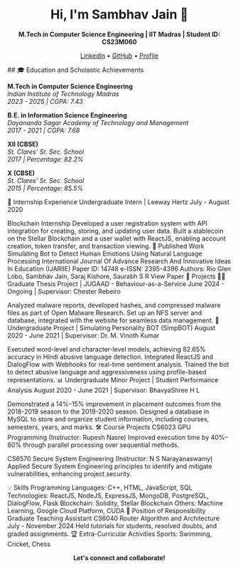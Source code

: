 <h1 align="center">Hi, I'm Sambhav Jain 👋</h1>
<p align="center">
  <strong>M.Tech in Computer Science Engineering | IIT Madras | Student ID: CS23M060</strong>
</p>
<p align="center">
  <a href="#LinkedIn">LinkedIn</a> •
  <a href="#GitHub">GitHub</a> •
  <a href="#Profile">Profile</a>
</p>
## 🎓 Education and Scholastic Achievements

**M.Tech in Computer Science Engineering**  
*Indian Institute of Technology Madras*  
*2023 - 2025 | CGPA: 7.43*

**B.E. in Information Science Engineering**  
*Dayananda Sagar Academy of Technology and Management*  
*2017 - 2021 | CGPA: 7.68*

**XII (CBSE)**  
*St. Clares’ Sr. Sec. School*  
*2017 | Percentage: 82.2%*

**X (CBSE)**  
*St. Clares’ Sr. Sec. School*  
*2015 | Percentage: 85.5%*

💼 Internship Experience
Undergraduate Intern | Leeway Hertz
July - August 2020

Blockchain Internship
Developed a user registration system with API integration for creating, storing, and updating user data.
Built a stablecoin on the Stellar Blockchain and a user wallet with ReactJS, enabling account creation, token transfer, and transaction viewing.
📜 Published Work
Simulating Bot to Detect Human Emotions Using Natural Language Processing
International Journal Of Advance Research And Innovative Ideas In Education (IJARIIE)
Paper ID: 14748
e-ISSN: 2395-4396
Authors: Rio Glen Lobo, Sambhav Jain, Saraj Kishore, Saurabh S R
View Paper
🔬 Projects
🧑‍💻 Graduate Thesis Project | JUGAAD - Behaviour-as-a-Service
June 2024 - Ongoing | Supervisor: Chester Rebeiro

Analyzed malware reports, developed hashes, and compressed malware files as part of Open Malware Research.
Set up an NFS server and database, integrated with the website for seamless data management.
🤖 Undergraduate Project | Simulating Personality BOT (SimpBOT)
August 2020 - June 2021 | Supervisor: Dr. M. Vinoth Kumar

Executed word-level and character-level models, achieving 82.65% accuracy in Hindi abusive language detection.
Integrated ReactJS and DialogFlow with Webhooks for real-time sentiment analysis.
Trained the bot to detect abusive language and aggressiveness using profile-based representations.
📊 Undergraduate Minor Project | Student Performance Analysis
August 2020 - June 2021 | Supervisor: BhavyaShree H L

Demonstrated a 14%–15% improvement in placement outcomes from the 2018-2019 season to the 2019-2020 season.
Designed a database in MySQL to store and organize student information, including courses, semesters, years, and marks.
🛠️ Course Projects
CS6023 GPU Programming (Instructor: Rupesh Nasre)
Improved execution time by 40%–60% through parallel processing over sequential methods.

CS6570 Secure System Engineering (Instructor: N S Narayanaswamy)
Applied Secure System Engineering principles to identify and mitigate vulnerabilities, enhancing project security.

💡 Skills
Programming Languages: C++, HTML, JavaScript, SQL
Technologies: ReactJS, NodeJS, ExpressJS, MongoDB, PostgreSQL, DialogFlow, Flask
Blockchain: Solidity, Stellar Blockchain
Others: Machine Learning, Google Cloud Platform, CUDA
🏅 Position of Responsibility
Graduate Teaching Assistant
CS6040 Router Algorithm and Architecture
July - November 2024
Held tutorials for students, resolved doubts, and graded assignments.
🏆 Extra-Curricular Activities
Sports: Swimming, Cricket, Chess
<p align="center">
  <strong>Let's connect and collaborate!</strong>
</p>
